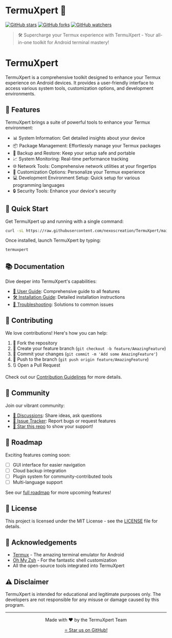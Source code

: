 # TermuXpert 🚀

[![GitHub stars](https://img.shields.io/github/stars/nexoscreation/TermuXpert.svg?style=social&label=Star)](https://github.com/nexoscreation/TermuXpert)
[![GitHub forks](https://img.shields.io/github/forks/nexoscreation/TermuXpert.svg?style=social&label=Fork)](https://github.com/nexoscreation/TermuXpert/fork)
[![GitHub watchers](https://img.shields.io/github/watchers/nexoscreation/TermuXpert.svg?style=social&label=Watch)](https://github.com/nexoscreation/TermuXpert)

> 🛠️ Supercharge your Termux experience with TermuXpert - Your all-in-one toolkit for Android terminal mastery!

# TermuXpert

TermuXpert is a comprehensive toolkit designed to enhance your Termux experience on Android devices. It provides a user-friendly interface to access various system tools, customization options, and development environments.

## 🌟 Features

TermuXpert brings a suite of powerful tools to enhance your Termux environment:

- 📊 System Information: Get detailed insights about your device
- 📦 Package Management: Effortlessly manage your Termux packages
- 💾 Backup and Restore: Keep your setup safe and portable
- 📈 System Monitoring: Real-time performance tracking
- 🌐 Network Tools: Comprehensive network utilities at your fingertips
- 🎨 Customization Options: Personalize your Termux experience
- 💻 Development Environment Setup: Quick setup for various programming languages
- 🔒 Security Tools: Enhance your device's security

## 🚀 Quick Start

Get TermuXpert up and running with a single command:

```bash
curl -sL https://raw.githubusercontent.com/nexoscreation/TermuXpert/main/install.sh | bash
```

Once installed, launch TermuXpert by typing:

```bash
termuxpert
```

## 📚 Documentation

Dive deeper into TermuXpert's capabilities:

- [📘 User Guide](docs/user_guide.md): Comprehensive guide to all features
- [🛠️ Installation Guide](docs/installation.md): Detailed installation instructions
- [🔧 Troubleshooting](docs/troubleshooting.md): Solutions to common issues

## 🤝 Contributing

We love contributions! Here's how you can help:

1. 🍴 Fork the repository
2. 🌿 Create your feature branch (`git checkout -b feature/AmazingFeature`)
3. 💾 Commit your changes (`git commit -m 'Add some AmazingFeature'`)
4. 🚀 Push to the branch (`git push origin feature/AmazingFeature`)
5. 🔃 Open a Pull Request

Check out our [Contribution Guidelines](CONTRIBUTING.md) for more details.

## 📣 Community

Join our vibrant community:

- [💬 Discussions](https://github.com/nexoscreation/TermuXpert/discussions): Share ideas, ask questions
- [🐛 Issue Tracker](https://github.com/nexoscreation/TermuXpert/issues): Report bugs or request features
- [🌟 Star this repo](https://github.com/nexoscreation/TermuXpert) to show your support!

## 📅 Roadmap

Exciting features coming soon:

- [ ] GUI interface for easier navigation
- [ ] Cloud backup integration
- [ ] Plugin system for community-contributed tools
- [ ] Multi-language support

See our [full roadmap](ROADMAP.md) for more upcoming features!

## 📄 License

This project is licensed under the MIT License - see the [LICENSE](LICENSE) file for details.

## 🙏 Acknowledgements

- [Termux](https://termux.com/) - The amazing terminal emulator for Android
- [Oh My Zsh](https://ohmyz.sh/) - For the fantastic shell customization
- All the open-source tools integrated into TermuXpert

## ⚠️ Disclaimer

TermuXpert is intended for educational and legitimate purposes only. The developers are not responsible for any misuse or damage caused by this program.

---

<p align="center">
  Made with ❤️ by the TermuXpert Team
</p>

<p align="center">
  <a href="https://github.com/nexoscreation/TermuXpert/stargazers">⭐ Star us on GitHub!</a>
</p>